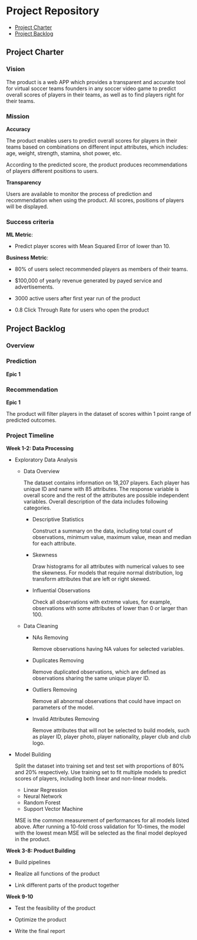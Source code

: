 # Project Repository

<!-- toc -->

- [Project Charter](#project-charter)
- [Project Backlog](#project-backlog)

<!-- tocstop -->

## Project Charter 

### Vision

The product is a web APP which provides a transparent and accurate tool for virtual soccer teams founders in any soccer video game to predict overall scores of players in their teams, as well as to find players right for their teams.

### Mission

**Accuracy**

The product enables users to predict overall scores for players in their teams based on combinations on different input attributes, which includes: age, weight, strength, stamina, shot power, etc.

According to the predicted score, the product produces recommendations of players different positions to users.

**Transparency**

Users are available to monitor the process of prediction and recommendation when using the product. All scores, positions of players will be displayed.

### Success criteria 

**ML Metric**: 

- Predict player scores with Mean Squared Error of  lower than 10. 

**Business Metric**: 

- 80% of users select recommended players as members of their teams.

- $100,000 of yearly revenue generated by payed service and advertisements.

- 3000 active users after first year run of the product

- 0.8 Click Through Rate for users who open the product

## Project Backlog

### Overview

### Prediction

**Epic 1**



### Recommendation

**Epic 1**

The product will filter players in the dataset of scores within 1 point range of predicted outcomes.

### Project Timeline

**Week 1-2: Data Processing**

- Exploratory Data Analysis

  * Data Overview

    The dataset contains information on 18,207 players. Each player has unique ID and name with 85 attributes. The response variable is overall score and the rest of the attributes are possible independent variables. Overall description of the data includes following categories.

    + Descriptive Statistics
    
        Construct a summary on the data, including total count of observations, minimum value, maximum value, mean and median for each attribute.
        
    + Skewness
    
      Draw histograms for all attributes with numerical values to see the skewness. For models that require normal distribution, log transform attributes that are left or right skewed.
      
    + Influential Observations
    
        Check all observations with extreme values, for example, observations with some attributes of lower than 0 or larger than 100.

  * Data Cleaning
      
      + NAs Removing
       
         Remove observations having NA values for selected variables. 
         
      + Duplicates Removing
        
        Remove duplicated observations, which are defined as observations sharing the same unique player ID.
        
      + Outliers Removing
      
        Remove all abnormal observations that could have impact on parameters of the model.
      
      + Invalid Attributes Removing
     
        Remove attributes that will not be selected to build models, such as player ID, player photo, player nationality, player club and club logo.

- Model Building

  Split the dataset into training set and test set with proportions of 80% and 20% respectively. Use training set to fit multiple models to predict scores of players, including both linear and non-linear models. 
  
  * Linear Regression
  * Neural Network
  * Random Forest
  * Support Vector Machine
  
  MSE is the common measurement of performances for all models listed above. After running a 10-fold cross validation for 10-times, the model with the lowest mean MSE will be selected as the final model deployed in the product.

**Week 3-8: Product Building**

- Build pipelines

- Realize all functions of the product 

- Link different parts of the product together

**Week 9-10**

- Test the feasibility of the product 

- Optimize the product

- Write the final report


<!--stackedit_data:
eyJoaXN0b3J5IjpbMTk4NjQ4NzI5OCwtMTcwODgyNzQwOSwxMD
M0MzE2MzA3LDUxMDE3NDQyNSwtMjEwNTkzOTY4OCwtMTg4OTAw
OTM0MywtODU3NzMwMjAzLDg1OTUyMTc4MSwtMTE1MjMyNDQyMS
wxMTY4OTg2MTgsLTEyNzUwNTg1ODgsLTE0MzMxMDY4MzgsLTE0
OTk2MzcxNDYsLTIyOTA4OTE1MSwxNzg4Nzk0MDE2LDE1MTk3Nj
cwNDQsLTk4MjU1MTYyNCwtODg1MTk0MzYsNTU0NDc0ODM3LDE1
NzAxMzU5MTJdfQ==
-->